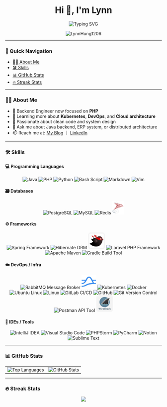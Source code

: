 <h1 align="center">Hi 👋, I'm Lynn</h1>

<p align="center">
  <img src="https://readme-typing-svg.herokuapp.com?font=Fira+Code&duration=3000&pause=1000&center=true&vCenter=true&width=435&lines=Backend+Engineer+from+Taiwan;Love+Cat+and+Money;Crafting+robust+backend+systems+🚀;Always+learning+%26+improving+🧠" alt="Typing SVG" />
</p>

<p align="center">
  <img src="https://komarev.com/ghpvc/?username=LynnHung1206&label=Profile+views&color=0e75b6&style=flat" alt="LynnHung1206" />
</p>

---

### 🧭 Quick Navigation

- [👩‍💻 About Me](#-about-me)
- [🛠️ Skills](#️-skills)
- [📊 GitHub Stats](#-github-stats)
- [🔥 Streak Stats](#-streak-stats)

---

### 👩‍💻 About Me

- 🔭 Backend Engineer now focused on **PHP**
- 🌱 Learning more about **Kubernetes**, **DevOps**, and **Cloud architecture**
- 🧠 Passionate about clean code and system design
- 💬 Ask me about Java backend, ERP system, or distributed architecture
- 📫 Reach me at: [My Blog](https://lynnhung1206.github.io/) ｜ [LinkedIn](https://www.linkedin.com/in/lynn-hung-40a71a239)

---

### 🛠️ Skills

#### 💻 Programming Languages
<p align="center">
  <img src="https://skillicons.dev/icons?i=java" title="Java" />
  <img src="https://skillicons.dev/icons?i=php" title="PHP" />
  <img src="https://skillicons.dev/icons?i=python" title="Python" />
  <img src="https://skillicons.dev/icons?i=bash" title="Bash Script" />
  <img src="https://skillicons.dev/icons?i=md" title="Markdown" />
  <img src="https://skillicons.dev/icons?i=vim" title="Vim" />
</p>

#### 🗃️ Databases
<p align="center">
  <img src="https://skillicons.dev/icons?i=postgresql" title="PostgreSQL" />
  <img src="https://skillicons.dev/icons?i=mysql" title="MySQL" />
  <img src="https://skillicons.dev/icons?i=redis" title="Redis" />
  <img src="https://raw.githubusercontent.com/LynnHung1206/LynnHung1206/main/assets/SQL-Server-Logo.svg" height="42" title="Microsoft SQL Server" />
</p>

#### ⚙️ Frameworks
<p align="center">
  <img src="https://skillicons.dev/icons?i=spring" title="Spring Framework" />
  <img src="https://skillicons.dev/icons?i=hibernate" title="Hibernate ORM" />
  <img src="https://raw.githubusercontent.com/LynnHung1206/LynnHung1206/main/assets/mybatis.png" 
     height="46" 
     title="MyBatis ORM" 
     style="border-radius: 8px; background-color: #f5f5f5; padding: 4px;" />
  <img src="https://skillicons.dev/icons?i=laravel" title="Laravel PHP Framework" />
  <img src="https://skillicons.dev/icons?i=maven" title="Apache Maven" />
  <img src="https://skillicons.dev/icons?i=gradle" title="Gradle Build Tool" />
  
</p>

#### ☁️ DevOps / Infra
<p align="center">
  <img src="https://skillicons.dev/icons?i=rabbitmq" title="RabbitMQ Message Broker" />
  <img src="https://raw.githubusercontent.com/LynnHung1206/LynnHung1206/main/assets/pulsar.png" height="46" title="pulsar" />
  <img src="https://skillicons.dev/icons?i=kubernetes" title="Kubernetes" />
  <img src="https://skillicons.dev/icons?i=docker" title="Docker" />
  <img src="https://skillicons.dev/icons?i=ubuntu" title="Ubuntu Linux" />
  <img src="https://skillicons.dev/icons?i=linux" title="Linux" />
  <img src="https://skillicons.dev/icons?i=gitlab" title="GitLab CI/CD" />
  <img src="https://skillicons.dev/icons?i=github" title="GitHub" />
  <img src="https://skillicons.dev/icons?i=git" title="Git Version Control" />
  <img src="https://skillicons.dev/icons?i=postman" title="Postman API Tool" />
  <img src="https://raw.githubusercontent.com/LynnHung1206/LynnHung1206/main/assets/wireshark.png" 
     height="46" 
     title="MyBatis ORM" 
     style="border-radius: 8px; background-color: #f5f5f5; padding: 4px;" />
</p>

#### 🧰 IDEs / Tools
<p align="center">
  <img src="https://skillicons.dev/icons?i=idea" title="IntelliJ IDEA" />
  <img src="https://skillicons.dev/icons?i=vscode" title="Visual Studio Code" />
  <img src="https://skillicons.dev/icons?i=phpstorm" title="PHPStorm" />
  <img src="https://skillicons.dev/icons?i=pycharm" title="PyCharm" />
  <img src="https://skillicons.dev/icons?i=notion" title="Notion" />
  <img src="https://skillicons.dev/icons?i=sublime" title="Sublime Text" />
</p>

---


### 📊 GitHub Stats

<table align="center">
  <tr>
    <td>
      <picture>
        <source media="(prefers-color-scheme: dark)" srcset="https://github-readme-stats.vercel.app/api/top-langs?username=LynnHung1206&layout=donut&langs_count=5&theme=dracula&locale=zh-tw&exclude_repo=LynnHung1206.github.io,IPET,IPET_Spring.ver">
        <img height="300" src="https://github-readme-stats.vercel.app/api/top-langs?username=LynnHung1206&layout=donut&langs_count=7&theme=default&locale=zh-tw&exclude_repo=LynnHung1206.github.io,IPET,IPET_Spring.ver" alt="Top Languages" />
      </picture>
    </td>
    <td>
      <picture>
        <source media="(prefers-color-scheme: dark)" srcset="https://github-readme-stats.vercel.app/api?username=LynnHung1206&show_icons=true&theme=dracula&locale=zh-tw&include_all_commits=true">
        <img height="300" src="https://github-readme-stats.vercel.app/api?username=LynnHung1206&show_icons=true&theme=default&locale=zh-tw&include_all_commits=true" alt="GitHub Stats" />
      </picture>
    </td>
  </tr>
</table>

---

### 🔥 Streak Stats

<p align="center">
  <img src="https://streak-stats.demolab.com?user=LynnHung1206&theme=dracula&hide_border=false&locale=zh-tw" />
</p>
